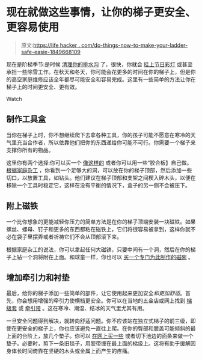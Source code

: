 # 现在就做这些事情，让你的梯子更安全、更容易使用

> 原文:[https://life hacker . com/do-things-now-to-make-your-ladder-safe-easie-1849668109](https://lifehacker.com/do-these-things-now-to-make-your-ladder-safer-and-easie-1849668109)

现在是阶梯季节:是时候 [清理你的排水沟](https://lifehacker.com/behold-a-practical-not-too-overwhelming-fall-cleaning-1847821460) 了，很快，你就会 [挂上节日彩灯](https://lifehacker.com/why-you-should-replace-your-old-christmas-lights-with-l-1848137005) 或甚至承担一些除雪工作。在秋天和冬天，你可能会花更多的时间在你的梯子上，但是你的高空家庭维修应该全年都尽可能安全和容易完成。这里有一些简单的方法让你在梯子上的时间更安全、更有效。

Watch

## **制作工具盒**

当你在梯子上时，你不想继续爬下去拿各种工具，你的孩子可能不愿意在寒冷的天气里充当合作者，所以依靠他们把你的东西递给你可能不可行。你需要一个梯子来支撑你所有的物品。

这里你有两个选择:你可以买一个 [像这样的](https://rack-a-tiers.com/product/ladder-mate/) 或者你可以用一些“胶合板】自己做。 [根据家庭杂工](https://www.familyhandyman.com/list/ladder-hacks-for-homeowners/) ，你看到一个足够大的洞，可以放在你的梯子顶部，然后添加一些切口，以放置工具，如钻头。他们建议在梯子顶部和支架之间楔入碎木头，以便在移除一个工具时稳定它，这样在没有平衡的情况下，盒子的另一侧不会被压下。

## **附上磁铁**

一个比你想象的更能减轻你压力的简单方法是在你的梯子顶端安装一块磁铁。如果螺丝、螺母、钉子和更多的东西都粘在磁铁上，它们将很容易被拿到，这样你就不必在袋子里摆弄或者祈祷它们不会从顶部滚下来。

根据家庭杂工的说法，你可以拿起任何大磁铁，只要中间有一个洞，然后在你的梯子上钻一个洞将附在上面。和球童一样，你也可以 [买一个专门为此制作的磁碗](https://www.homedepot.com/p/Husky-Magnetic-Bowl-HMBOWLN/301293875) 。

## **增加牵引力和衬垫**

最后，给你的梯子添加一些简单的部件，让它使用起来更加安全*和更加舒适*。首先，你会想用增强的牵引力使横档更安全。你可以在当地的五金店或网上找到 [梯级套](https://www.dinogrip.com/non-slip-ladder-rung-covers/) 或 [牵引带](https://slipdoctors.com/) 。这在寒冷、潮湿、结冰的天气里尤其有用。

一旦安全问题得到解决，就转向舒适问题。你不应该站在独立式梯子的前三级，即使在更安全的梯子上，你也应该避免一直往上爬。在你的臀部和膝盖可能倾斜的最上面的台阶上，放几个垫子。你可以 [在网上买一些](https://www.zoro.com/vigil-antislip-ladder-rung-cover-anti-slip-79-x-1-10-425/i/G9553463/) 或者切下池边的面条来做一个垫子。必要时，剪下一条旧毯子，用胶带缠在最上面的梯级上。这将有助于缓解因身体长时间倚靠在坚硬的木头或金属上而产生的疼痛。